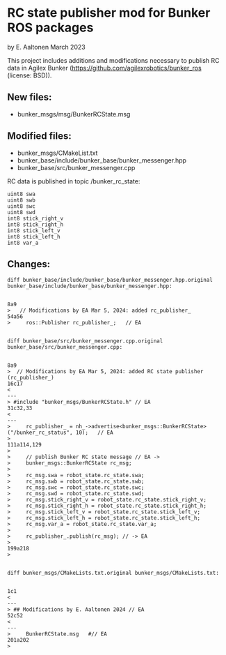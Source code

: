 # RC state publisher mod for Bunker ROS packages
by E. Aaltonen March 2023

This project includes additions and modifications necessary to publish RC data in Agilex Bunker (https://github.com/agilexrobotics/bunker_ros (license: BSD)). 

## New files:

* bunker_msgs/msg/BunkerRCState.msg

## Modified files:

* bunker_msgs/CMakeList.txt
* bunker_base/include/bunker_base/bunker_messenger.hpp
* bunker_base/src/bunker_messenger.cpp

RC data is published in topic /bunker_rc_state:

```
uint8 swa
uint8 swb
uint8 swc
uint8 swd
int8 stick_right_v
int8 stick_right_h
int8 stick_left_v
int8 stick_left_h
int8 var_a
```

## Changes:
```
diff bunker_base/include/bunker_base/bunker_messenger.hpp.original bunker_base/include/bunker_base/bunker_messenger.hpp:


8a9
>   // Modifications by EA Mar 5, 2024: added rc_publisher_ 
54a56
>     ros::Publisher rc_publisher_;   // EA    


diff bunker_base/src/bunker_messenger.cpp.original bunker_base/src/bunker_messenger.cpp:


8a9
>  // Modifications by EA Mar 5, 2024: added RC state publisher (rc_publisher_)
16c17
< 
---
> #include "bunker_msgs/BunkerRCState.h" // EA
31c32,33
< 
---
>     rc_publisher_ = nh_->advertise<bunker_msgs::BunkerRCState>("/bunker_rc_status", 10);   // EA
>     
111a114,129
>     
>     // publish Bunker RC state message // EA ->
>     bunker_msgs::BunkerRCState rc_msg;
>     
>     rc_msg.swa = robot_state.rc_state.swa;
>     rc_msg.swb = robot_state.rc_state.swb;
>     rc_msg.swc = robot_state.rc_state.swc;
>     rc_msg.swd = robot_state.rc_state.swd;
>     rc_msg.stick_right_v = robot_state.rc_state.stick_right_v;
>     rc_msg.stick_right_h = robot_state.rc_state.stick_right_h;
>     rc_msg.stick_left_v = robot_state.rc_state.stick_left_v;
>     rc_msg.stick_left_h = robot_state.rc_state.stick_left_h;
>     rc_msg.var_a = robot_state.rc_state.var_a;
>     
>     rc_publisher_.publish(rc_msg); // -> EA
>     
199a218
> 


diff bunker_msgs/CMakeLists.txt.original bunker_msgs/CMakeLists.txt:


1c1
< 
---
> ## Modifications by E. Aaltonen 2024 // EA
52c52
< 
---
>     BunkerRCState.msg   #// EA
201a202
> 
```
